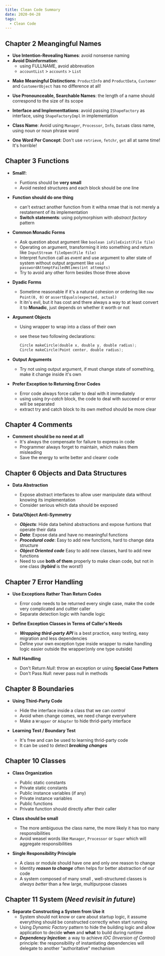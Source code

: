 ```yaml
---
title: Clean Code Summary
date: 2020-04-28
tags: 
  - Clean Code
---
```


## Chapter 2 Meangingful Names

- **Use Intention-Revealing Names**: avoid nonsense naming  
- **Avoid Disinformation**:
  - using FULLNAME, avoid abbrevation
  - `accountList` > `accounts` > `List`

<!-- more -->

- **Make Meaningful Distinctions**: `ProductInfo` and `ProductData`, `Customer` and `CustomerObject` has no difference at all!

- **Use Pronounceable, Searchable Names**: the length of a name should correspond to the size of its scope

- **Interface and Implementtations**: avoid passing `IShapeFactory` as interface, using `ShapeFactoryImpl` in implementation

- **Class Name**: Avoid using `Manager`, `Processor`, `Info`, `Data`as class name, using noun or noun phrase word

- **One Word Per Concept**: Don't use `retrieve`, `fetchr`, `get` all at same time! It's horrible!

## Chapter 3 Functions

- **Small!**: 
  - Funtions should be **very small**
  - Avoid nested structures and each block should be one line
  
- **Function should do one thing**
  - can't extract another function from it witha nmae that is not merely a restatement of its implementation
  - **Switch statements**: using polymorphism with *abstract factory* pattern
  
- **Common Monadic Forms**
  - Ask question about argument like `boolean isFileExist(File file)`
  - Operating on argument, transforming it into something and return like `InputStream fileOpen(File file)`
  - Interpret function call as *event* and use argument to alter state of system without output argument like `void passwordAttemptFailedNtimes(int attempts)`
  - Try to avoid any other form besides those three above

- **Dyadic Forms**
  - Sometime reasonable if it's a natural cohesion or ordering like `new Point(0, 0)` or `assertEquals(expected, actual)`
  - It itn's evil, but it has cost and there always a way to at least convert it to **Monadic**, just depends on whether it worth or not

- **Argument Objects**
  - Using wrapper to wrap into a class of their own
  - see these two following declarations:

    ```kotlin
    Circle makeCircle(double x, double y, double radius);
    Circle makeCircle(Point center, double radius);
    ```
  
- **Output Arguments**
  - Try not using output argument, if must change state of something, make it change inside it's own

- **Prefer Exception to Returning Error Codes**
  - Error code always force caller to deal with it immediately
  - using using *try-catch* block, the code to deal with succeed or error will be separated
  - extract try and catch block to its own method should be more clear

## Chapter 4 Comments

- **Comment should be no need at all**
  - It's always the compensate for failure to express in code
  - Programmer always forget to maintain, which makes them misleading
  - Save the energy to write better and clearer code

## Chapter 6 Objects and Data Structures

- **Data Abstraction**
  - Expose abstract interfaces to allow user manipulate data without knowing its implementation
  - Consider serious which data should be exposed

- **Data/Object Anti-Symmetry**
  - ***Objects***: Hide data behind abstractions and expose funtions that operate their data
  - ***Data***: Expose data and have no meaningful functions
  - ***Procedural code***: Easy to add new functions, hard to change data structure
  - ***Object Oriented code*** Easy to add new classes, hard to add new functions
  - Need to use **both of them** properly to make clean code, but not in one class (***hybird*** is the worst!)

## Chapter 7 Error Handling

- **Use Exceptions Rather Than Return Codes**
  - Error code needs to be returned every single case, make the code very complicated and cultter caller
  - Separate detection logic with handle logic

- **Define Exception Classes in Terms of Caller's Needs**
  - ***Wrapping third-party API*** is a best practice, easy testing, easy migration and less dependencies
  - Define your own exception type inside wrapper to make handling logic easier outside the wrapper(only one type outside)

- **Null Handling**
  - Don't Return *Null*: throw an exception or using **Special Case Pattern**
  - Don't Pass *Null*: never pass null in methods

## Chapter 8 Boundaries

- **Using Third-Party Code**
  - Hide the interface inside a class that we can *control*
  - Avoid when change comes, we need change everywhere
  - Make a `Wrapper` or `Adapter` to hide thrid-party interface 

- **Learning Test / Boundary Test**
  - It's free and can be used to learning thrid-party code
  - It can be used to detect ***breaking changes***

## Chapter 10 Classes

- **Class Organization**
  - Public static constants
  - Private static constants
  - Public instance variables (if any)
  - Private instance variables
  - Public functions
  - Private function should directly after their caller

- **Class should be small**
  - The more ambiguous the class name, the more likely it has too many responsibilities
  - Avoid weasel words like `Manager`, `Processor` or `Super` which will aggregate responsibilities

- **Single Responsibility Principle**
  - A class or module should have one and only one reason to change
  - Identity ***reason to change*** often helps for better abstraction of our code
  - A system composed of many small , well-structured classes is *always better* than a few large, multipurpose classes

## Chapter 11 System (*Need revisit in future*)

- **Separate Constructing a System from Use it**
  - System should not know or care about startup logic, it assume everything should be constructed correctly when start running
  - Using *Dynamic Factory* pattern to hide the building logic and allow application to decide **when** and **what** to build during runtime
  - ***Dependency Injection***: a way to achieve *IOC (Inversion of Control)* principle: the responsibility of instantiating dependencies will delegate to another "authoritative" mechanism
